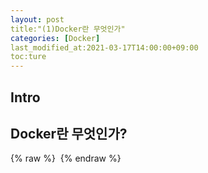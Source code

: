 ```yaml
---
layout: post
title:"(1)Docker란 무엇인가"
categories: [Docker]
last_modified_at:2021-03-17T14:00:00+09:00
toc:ture
---
```


Intro
------------------------
## Docker란 무엇인가?<br/>

{% raw %} <img src="https://github.com/Kimjs11/Kimjs11.github.io/tree/master/img/homepage-docker-logo.png" alt=""> {% endraw %}

